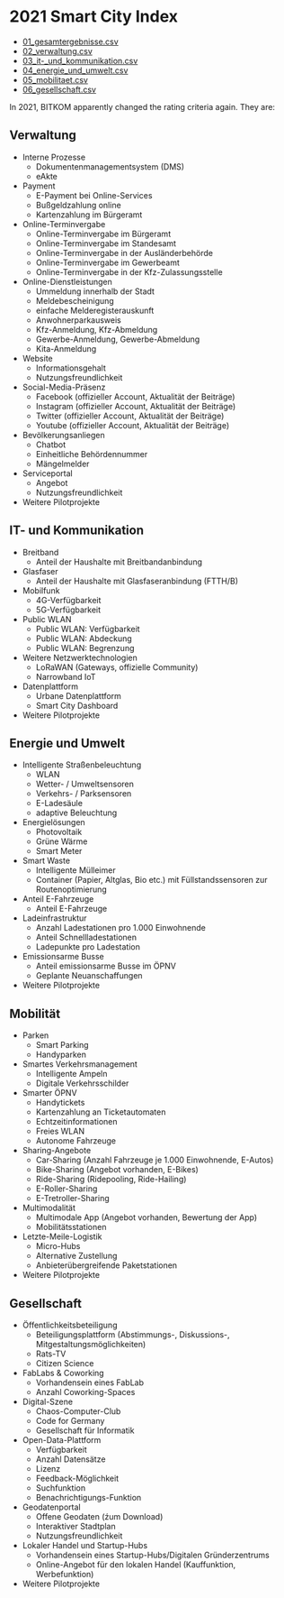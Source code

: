 # 2021 Smart City Index

 * [01_gesamtergebnisse.csv](01_gesamtergebnisse.csv)
 * [02_verwaltung.csv](02_verwaltung.csv)
 * [03_it-_und_kommunikation.csv](03_it-_und_kommunikation.csv)
 * [04_energie_und_umwelt.csv](04_energie_und_umwelt.csv)
 * [05_mobilitaet.csv](05_mobilitaet.csv)
 * [06_gesellschaft.csv](06_gesellschaft.csv)

In 2021, BITKOM apparently changed the rating criteria again. They are:

## Verwaltung
* Interne Prozesse
  * Dokumentenmanagementsystem (DMS)
  * eAkte
* Payment
  * E-Payment bei Online-Services
  * Bußgeldzahlung online
  * Kartenzahlung im Bürgeramt
* Online-Terminvergabe
  * Online-Terminvergabe im Bürgeramt
  * Online-Terminvergabe im Standesamt
  * Online-Terminvergabe in der Ausländerbehörde
  * Online-Terminvergabe im Gewerbeamt
  * Online-Terminvergabe in der Kfz-Zulassungsstelle
* Online-Dienstleistungen
  * Ummeldung innerhalb der Stadt
  * Meldebescheinigung
  * einfache Melderegisterauskunft
  * Anwohnerparkausweis
  * Kfz-Anmeldung, Kfz-Abmeldung
  * Gewerbe-Anmeldung, Gewerbe-Abmeldung
  * Kita-Anmeldung
* Website
  * Informationsgehalt
  * Nutzungsfreundlichkeit
* Social-Media-Präsenz
  * Facebook (offizieller Account, Aktualität der Beiträge)
  * Instagram (offizieller Account, Aktualität der Beiträge)
  * Twitter (offizieller Account, Aktualität der Beiträge)
  * Youtube (offizieller Account, Aktualität der Beiträge)
* Bevölkerungsanliegen
  * Chatbot
  * Einheitliche Behördennummer
  * Mängelmelder
* Serviceportal
  * Angebot
  * Nutzungsfreundlichkeit
* Weitere Pilotprojekte

## IT- und Kommunikation
* Breitband
  * Anteil der Haushalte mit Breitbandanbindung
* Glasfaser
  * Anteil der Haushalte mit Glasfaseranbindung  (FTTH/B)
* Mobilfunk
  * 4G-Verfügbarkeit
  * 5G-Verfügbarkeit
* Public WLAN
  * Public WLAN: Verfügbarkeit
  * Public WLAN: Abdeckung
  * Public WLAN: Begrenzung
* Weitere Netzwerktechnologien
  * LoRaWAN (Gateways, offizielle Community)
  * Narrowband IoT
* Datenplattform
  * Urbane Datenplattform
  * Smart City Dashboard
* Weitere Pilotprojekte

## Energie und Umwelt
* Intelligente Straßenbeleuchtung
  * WLAN
  * Wetter- / Umweltsensoren
  * Verkehrs- / Parksensoren
  * E-Ladesäule
  * adaptive Beleuchtung
* Energielösungen
  * Photovoltaik
  * Grüne Wärme
  * Smart Meter
* Smart Waste
  * Intelligente Mülleimer
  * Container (Papier, Altglas, Bio etc.) mit Füllstandssensoren zur Routenoptimierung
* Anteil E-Fahrzeuge
  * Anteil E-Fahrzeuge
* Ladeinfrastruktur
  * Anzahl Ladestationen pro 1.000 Einwohnende
  * Anteil Schnellladestationen
  * Ladepunkte pro Ladestation
* Emissionsarme Busse
  * Anteil emissionsarme Busse im ÖPNV
  * Geplante Neuanschaffungen
* Weitere Pilotprojekte

## Mobilität
* Parken
  * Smart Parking
  * Handyparken
* Smartes Verkehrsmanagement
  * Intelligente Ampeln
  * Digitale Verkehrsschilder
* Smarter ÖPNV
  * Handytickets
  * Kartenzahlung an Ticketautomaten
  * Echtzeitinformationen
  * Freies WLAN
  * Autonome Fahrzeuge
* Sharing-Angebote
  * Car-Sharing (Anzahl Fahrzeuge je 1.000 Einwohnende, E-Autos)
  * Bike-Sharing (Angebot vorhanden, E-Bikes)
  * Ride-Sharing (Ridepooling, Ride-Hailing)
  * E-Roller-Sharing
  * E-Tretroller-Sharing
* Multimodalität
  * Multimodale App (Angebot vorhanden, Bewertung der App)
  * Mobilitätsstationen
* Letzte-Meile-Logistik
  * Micro-Hubs
  * Alternative Zustellung
  * Anbieterübergreifende Paketstationen
* Weitere Pilotprojekte

## Gesellschaft
* Öffentlichkeitsbeteiligung
  * Beteiligungsplattform (Abstimmungs-, Diskussions-, Mitgestaltungsmöglichkeiten)
  * Rats-TV
  * Citizen Science
* FabLabs & Coworking
  * Vorhandensein eines FabLab
  * Anzahl Coworking-Spaces
* Digital-Szene
  * Chaos-Computer-Club
  * Code for Germany
  * Gesellschaft für Informatik
* Open-Data-Plattform
  * Verfügbarkeit
  * Anzahl Datensätze
  * Lizenz
  * Feedback-Möglichkeit
  * Suchfunktion
  * Benachrichtigungs-Funktion
* Geodatenportal
  * Offene Geodaten (źum Download)
  * Interaktiver Stadtplan
  * Nutzungsfreundlichkeit
* Lokaler Handel und Startup-Hubs
  * Vorhandensein eines Startup-Hubs/Digitalen Gründerzentrums
  * Online-Angebot für den lokalen Handel (Kauffunktion, Werbefunktion)
* Weitere Pilotprojekte

